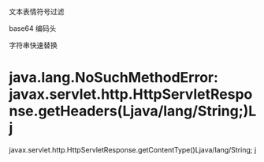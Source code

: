 文本表情符号过滤

base64 编码头



字符串快速替换

# java.lang.NoSuchMethodError: javax.servlet.http.HttpServletResponse.getHeaders(Ljava/lang/String;)Lj



javax.servlet.http.HttpServletResponse.getContentType()Ljava/lang/String;  j